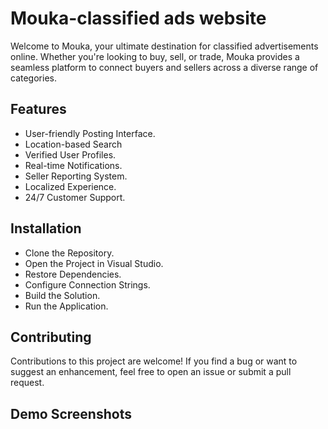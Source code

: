 # Mouka-classified ads website

Welcome to Mouka, your ultimate destination for classified advertisements online. Whether you're looking to buy, sell, or trade, Mouka provides a seamless platform to connect buyers and sellers across a diverse range of categories.

## Features

- User-friendly Posting Interface.
- Location-based Search
- Verified User Profiles.
- Real-time Notifications.
- Seller Reporting System.
- Localized Experience.
- 24/7 Customer Support.

## Installation

- Clone the Repository.
- Open the Project in Visual Studio.
- Restore Dependencies.
- Configure Connection Strings.
- Build the Solution.
- Run the Application.


## Contributing

Contributions to this project are welcome! If you find a bug or want to suggest an enhancement, feel free to open an issue or submit a pull request.

## Demo Screenshots


